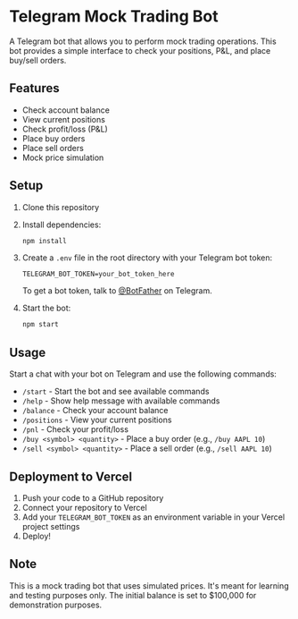 # Telegram Mock Trading Bot

A Telegram bot that allows you to perform mock trading operations. This bot provides a simple interface to check your positions, P&L, and place buy/sell orders.

## Features

- Check account balance
- View current positions
- Check profit/loss (P&L)
- Place buy orders
- Place sell orders
- Mock price simulation

## Setup

1. Clone this repository
2. Install dependencies:
   ```bash
   npm install
   ```
3. Create a `.env` file in the root directory with your Telegram bot token:
   ```
   TELEGRAM_BOT_TOKEN=your_bot_token_here
   ```
   To get a bot token, talk to [@BotFather](https://t.me/botfather) on Telegram.

4. Start the bot:
   ```bash
   npm start
   ```

## Usage

Start a chat with your bot on Telegram and use the following commands:

- `/start` - Start the bot and see available commands
- `/help` - Show help message with available commands
- `/balance` - Check your account balance
- `/positions` - View your current positions
- `/pnl` - Check your profit/loss
- `/buy <symbol> <quantity>` - Place a buy order (e.g., `/buy AAPL 10`)
- `/sell <symbol> <quantity>` - Place a sell order (e.g., `/sell AAPL 10`)

## Deployment to Vercel

1. Push your code to a GitHub repository
2. Connect your repository to Vercel
3. Add your `TELEGRAM_BOT_TOKEN` as an environment variable in your Vercel project settings
4. Deploy!

## Note

This is a mock trading bot that uses simulated prices. It's meant for learning and testing purposes only. The initial balance is set to $100,000 for demonstration purposes. 